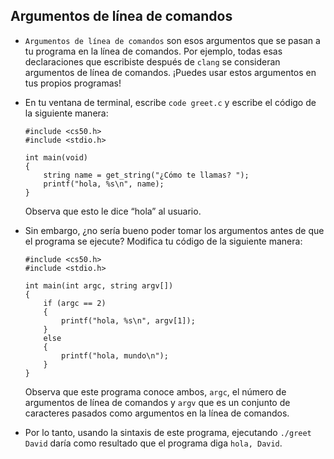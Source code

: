 Argumentos de línea de comandos
----------------------

*   `Argumentos de línea de comandos` son esos argumentos que se pasan a tu programa en la línea de comandos. Por ejemplo, todas esas declaraciones que escribiste después de `clang` se consideran argumentos de línea de comandos. ¡Puedes usar estos argumentos en tus propios programas!
*   En tu ventana de terminal, escribe `code greet.c` y escribe el código de la siguiente manera:
    
        #include <cs50.h>
        #include <stdio.h>
        
        int main(void)
        {
            string name = get_string("¿Cómo te llamas? ");
            printf("hola, %s\n", name);
        }
        
    
    Observa que esto le dice “hola” al usuario.
    
*   Sin embargo, ¿no sería bueno poder tomar los argumentos antes de que el programa se ejecute? Modifica tu código de la siguiente manera:
    
        #include <cs50.h>
        #include <stdio.h>
        
        int main(int argc, string argv[])
        {
            if (argc == 2)
            {
                printf("hola, %s\n", argv[1]);
            }
            else
            {
                printf("hola, mundo\n");
            }
        }
        
    
    Observa que este programa conoce ambos, `argc`, el número de argumentos de línea de comandos y `argv` que es un conjunto de caracteres pasados como argumentos en la línea de comandos.
    
*   Por lo tanto, usando la sintaxis de este programa, ejecutando `./greet David` daría como resultado que el programa diga `hola, David`.